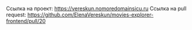 Ссылка на проект: https://vereskun.nomoredomainsicu.ru
Ссылка на pull request: https://github.com/ElenaVereskun/movies-explorer-frontend/pull/20
